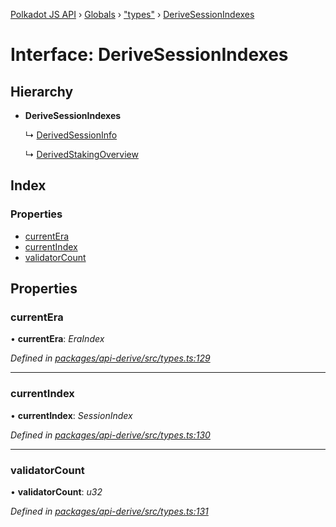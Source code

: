 [Polkadot JS API](../README.md) › [Globals](../globals.md) › ["types"](../modules/_types_.md) › [DeriveSessionIndexes](_types_.derivesessionindexes.md)

# Interface: DeriveSessionIndexes

## Hierarchy

* **DeriveSessionIndexes**

  ↳ [DerivedSessionInfo](_types_.derivedsessioninfo.md)

  ↳ [DerivedStakingOverview](_types_.derivedstakingoverview.md)

## Index

### Properties

* [currentEra](_types_.derivesessionindexes.md#currentera)
* [currentIndex](_types_.derivesessionindexes.md#currentindex)
* [validatorCount](_types_.derivesessionindexes.md#validatorcount)

## Properties

###  currentEra

• **currentEra**: *EraIndex*

*Defined in [packages/api-derive/src/types.ts:129](https://github.com/polkadot-js/api/blob/47f135065/packages/api-derive/src/types.ts#L129)*

___

###  currentIndex

• **currentIndex**: *SessionIndex*

*Defined in [packages/api-derive/src/types.ts:130](https://github.com/polkadot-js/api/blob/47f135065/packages/api-derive/src/types.ts#L130)*

___

###  validatorCount

• **validatorCount**: *u32*

*Defined in [packages/api-derive/src/types.ts:131](https://github.com/polkadot-js/api/blob/47f135065/packages/api-derive/src/types.ts#L131)*
